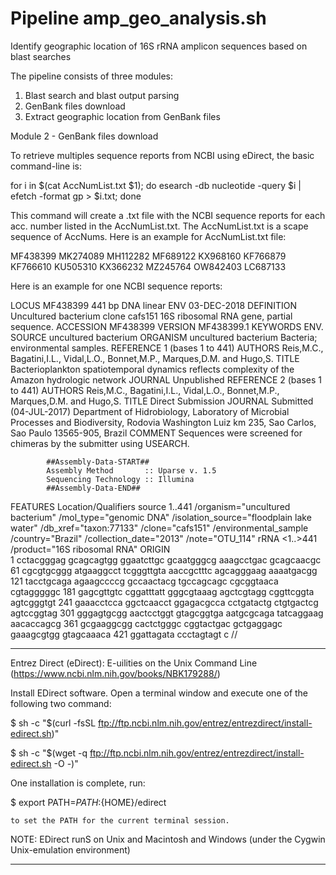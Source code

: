 # Pipeline amp_geo_analysis.sh
Identify geographic location of 16S rRNA amplicon sequences based on blast searches

The pipeline consists of three modules:
1. Blast search and blast output parsing
2. GenBank files download 
3. Extract geographic location from GenBank files



Module 2 - GenBank files download 

To retrieve multiples sequence reports from NCBI using eDirect, the basic command-line is:

for i in $(cat AccNumList.txt $1);  do  esearch -db nucleotide -query $i |
  efetch -format gp > $i.txt; done

This command will create a .txt file with the NCBI sequence reports for each acc. number listed in the AccNumList.txt.
The AccNumList.txt is a scape sequence of AccNums. Here is an example for AccNumList.txt file:

MF438399
MK274089
MH112282
MF689122
KX968160
KF766879
KF766610
KU505310
KX366232
MZ245764
OW842403
LC687133


Here is an example for one NCBI sequence reports:


LOCUS       MF438399                 441 bp    DNA     linear   ENV 03-DEC-2018
DEFINITION  Uncultured bacterium clone cafs151 16S ribosomal RNA gene, partial
            sequence.
ACCESSION   MF438399
VERSION     MF438399.1
KEYWORDS    ENV.
SOURCE      uncultured bacterium
  ORGANISM  uncultured bacterium
            Bacteria; environmental samples.
REFERENCE   1  (bases 1 to 441)
  AUTHORS   Reis,M.C., Bagatini,I.L., Vidal,L.O., Bonnet,M.P., Marques,D.M. and
            Hugo,S.
  TITLE     Bacterioplankton spatiotemporal dynamics reflects complexity of the
            Amazon hydrologic network
  JOURNAL   Unpublished
REFERENCE   2  (bases 1 to 441)
  AUTHORS   Reis,M.C., Bagatini,I.L., Vidal,L.O., Bonnet,M.P., Marques,D.M. and
            Hugo,S.
  TITLE     Direct Submission
  JOURNAL   Submitted (04-JUL-2017) Department of Hidrobiology, Laboratory of
            Microbial Processes and Biodiversity, Rodovia Washington Luiz km
            235, Sao Carlos, Sao Paulo 13565-905, Brazil
COMMENT     Sequences were screened for chimeras by the submitter using
            USEARCH.
            
            ##Assembly-Data-START##
            Assembly Method       :: Uparse v. 1.5
            Sequencing Technology :: Illumina
            ##Assembly-Data-END##
FEATURES             Location/Qualifiers
     source          1..441
                     /organism="uncultured bacterium"
                     /mol_type="genomic DNA"
                     /isolation_source="floodplain lake water"
                     /db_xref="taxon:77133"
                     /clone="cafs151"
                     /environmental_sample
                     /country="Brazil"
                     /collection_date="2013"
                     /note="OTU_114"
     rRNA            <1..>441
                     /product="16S ribosomal RNA"
ORIGIN      
        1 cctacgggag gcagcagtgg ggaatcttgc gcaatgggcg aaagcctgac gcagcaacgc
       61 cgcgtgcggg atgaaggcct tcgggttgta aaccgctttc agcagggaag aaaatgacgg
      121 tacctgcaga agaagccccg gccaactacg tgccagcagc cgcggtaaca cgtagggggc
      181 gagcgttgtc cggatttatt gggcgtaaag agctcgtagg cggttcggta agtcgggtgt
      241 gaaacctcca ggctcaacct ggagacgcca cctgatactg ctgtgactcg agtccggtag
      301 gggagtgcgg aactcctggt gtagcggtga aatgcgcaga tatcaggaag aacaccagcg
      361 gcgaaggcgg cactctgggc cggtactgac gctgaggagc gaaagcgtgg gtagcaaaca
      421 ggattagata ccctagtagt c
//
____________________________________________________________________________________________________________________

Entrez Direct (eDirect): E-uilities on the Unix Command Line (https://www.ncbi.nlm.nih.gov/books/NBK179288/)

Install EDirect software.
  Open a terminal window and execute one of the following two command:
  
  $ sh -c "$(curl -fsSL ftp://ftp.ncbi.nlm.nih.gov/entrez/entrezdirect/install-edirect.sh)"

  $ sh -c "$(wget -q ftp://ftp.ncbi.nlm.nih.gov/entrez/entrezdirect/install-edirect.sh -O -)"

  One installation is complete, run:

  $ export PATH=${PATH}:${HOME}/edirect
    
    to set the PATH for the current terminal session.

NOTE: EDirect runS on Unix and Macintosh and Windows (under the Cygwin Unix-emulation environment) 
____________________________________________________________________________________________________________________


